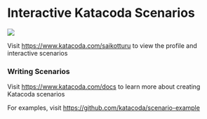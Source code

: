 # Interactive Katacoda Scenarios

[![](http://shields.katacoda.com/katacoda/saikotturu/count.svg)](https://www.katacoda.com/saikotturu "Get your profile on Katacoda.com")

Visit https://www.katacoda.com/saikotturu to view the profile and interactive scenarios

### Writing Scenarios
Visit https://www.katacoda.com/docs to learn more about creating Katacoda scenarios

For examples, visit https://github.com/katacoda/scenario-example
